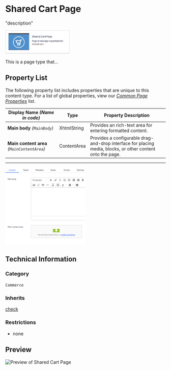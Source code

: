 # Shared Cart Page
"description"

<img src="Screenshots/Shared%20Cart%20Page%20-%20icon.png?raw=true" alt="Shared Cart Page icon" width="40%" />

This is a page type that...


## Property List
The following property list includes properties that are unique to this content type. For a list of global properties, view our [*Common Page  Properties*](./Common%20Page%20Properties.md) list.

Display Name *(Name in code)* | Type | Property Description
--------------|------|---------------
**Main body** *(`MainBody`)* | XhtmlString | Provides an rich-text area for entering formatted content.
**Main content area** *(`MainContentArea`)* | ContentArea | Provides a configurable drag-and-drop interface for placing media, blocks, or other content onto the page.

** **
<img src="Screenshots/Shared%20Cart%20Page%20-%20Content%20tab.png?raw=true" alt="Content tab of Shared Cart Page" width="50%"/>

## Technical Information

### Category
`Commerce`

### Inherits
[check](#)

### Restrictions
* none

## Preview
<img src="Screenshots/Shared%20Cart%20Page%20-%20OPE.png?raw=true" alt="Preview of Shared Cart Page" width="100%"/>